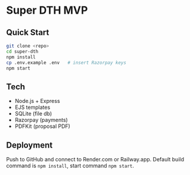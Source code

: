 
# Super DTH MVP

## Quick Start

```bash
git clone <repo>
cd super-dth
npm install
cp .env.example .env   # insert Razorpay keys
npm start
```

## Tech
- Node.js + Express
- EJS templates
- SQLite (file db)
- Razorpay (payments)
- PDFKit (proposal PDF)

## Deployment
Push to GitHub and connect to Render.com or Railway.app. Default build command is `npm install`, start command `npm start`.
